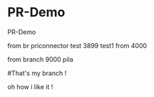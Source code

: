 # PR-Demo
PR-Demo

from br priconnector
test 3899
test1
from 4000

from branch 9000
pila

#That's my branch !

oh how i like it !
